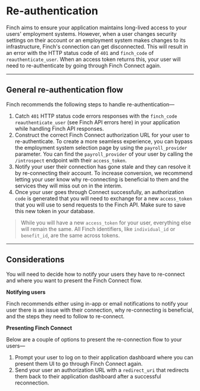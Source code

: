 # Re-authentication

Finch aims to ensure your application maintains long-lived access to your users' employment systems. However, when a user changes security settings on their account or an employment system makes changes to its infrastructure, Finch's connection can get disconnected. This will result in an error with the HTTP status code of `401` and `finch_code` of `reauthenticate_user`. When an access token returns this, your user will need to re-authenticate by going through Finch Connect again. 

---

## General re-authentication flow

Finch recommends the following steps to handle re-authentication—

1. Catch `401` HTTP status code errors responses with the `finch_code` `reauthenticate_user` (see Finch API errors here) in your application while handling Finch API responses.
2. Construct the correct Finch Connect authorization URL for your user to re-authenticate. To create a more seamless experience, you can bypass the employment system selection page by using the `payroll_provider` parameter. You can find the `payroll_provider` of your user by calling the `/introspect` endpoint with their `access_token`.
3. Notify your user their connection has gone stale and they can resolve it by re-connecting their account. To increase conversion, we recommend letting your user know why re-connecting is beneficial to them and the services they will miss out on in the interim.
4. Once your user goes through Connect successfully, an authorization `code` is generated that you will need to exchange for a new `access_token` that you will use to send requests to the Finch API. Make sure to save this new token in your database. 

<!-- theme: info -->
> While you will have a new `access_token` for your user, everything else will remain the same. All Finch identifiers, like `individual_id` or `benefit_id`, are the same across tokens.

---
## Considerations

You will need to decide how to notify your users they have to re-connect and where you want to present the Finch Connect flow.

**Notifying users**

Finch recommends either using in-app or email notifications to notify your user there is an issue with their connection, why re-connecting is beneficial, and the steps they need to follow to re-connect.

**Presenting Finch Connect**

Below are a couple of options to present the re-connection flow to your users—

1. Prompt your user to log on to their application dashboard where you can present them UI to go through Finch Connect again. 
2. Send your user an authorization URL with a `redirect_uri` that redirects them back to their application dashboard after a successful reconnection.